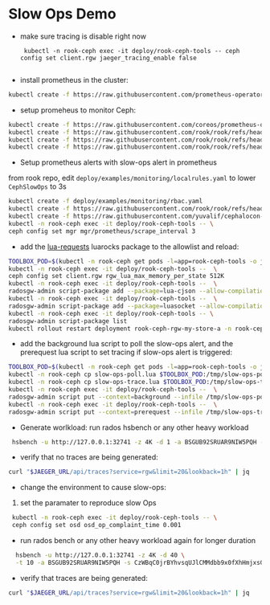 
# Slow Ops Demo

* make sure tracing is disable right now
  ```
   kubectl -n rook-ceph exec -it deploy/rook-ceph-tools -- ceph config set client.rgw jaeger_tracing_enable false
   
  ```
* install prometheus in the cluster:

```bash
kubectl create -f https://raw.githubusercontent.com/prometheus-operator/prometheus-operator/refs/heads/main/bundle.yaml
```

* setup promeheus to monitor Ceph:

```bash
kubectl create -f https://raw.githubusercontent.com/coreos/prometheus-operator/v0.71.1/bundle.yaml
kubectl create -f https://raw.githubusercontent.com/rook/rook/refs/heads/master/deploy/examples/monitoring/service-monitor.yaml
kubectl create -f https://raw.githubusercontent.com/rook/rook/refs/heads/master/deploy/examples/monitoring/prometheus.yaml
kubectl create -f https://raw.githubusercontent.com/rook/rook/refs/heads/master/deploy/examples/monitoring/prometheus-service.yaml
```

* Setup prometheus alerts with slow-ops alert in prometheus

from rook repo, edit `deploy/examples/monitoring/localrules.yaml` to lower
`CephSlowOps` to 3s

```bash
kubectl create -f deploy/examples/monitoring/rbac.yaml
kubectl create -f https://raw.githubusercontent.com/rook/rook/refs/heads/master/deploy/examples/monitoring/prometheus-service.yaml
kubectl create -f https://raw.githubusercontent.com/yuvalif/cephalocon-24-demo/refs/heads/main/localrules.yaml
kubectl -n rook-ceph exec -it deploy/rook-ceph-tools -- \
ceph config set mgr mgr/prometheus/scrape_interval 3
```

* add the [lua-requests](https://github.com/JakobGreen/lua-requests) luarocks
  package to the allowlist and reload:

```bash
TOOLBOX_POD=$(kubectl -n rook-ceph get pods -l=app=rook-ceph-tools -o jsonpath='{.items[0].metadata.name}')
kubectl -n rook-ceph exec -it deploy/rook-ceph-tools --  \
ceph config set client.rgw rgw_lua_max_memory_per_state 512K
kubectl -n rook-ceph exec -it deploy/rook-ceph-tools --  \
radosgw-admin script-package add --package=lua-cjson --allow-compilation
kubectl -n rook-ceph exec -it deploy/rook-ceph-tools --  \
radosgw-admin script-package add --package=luasocket --allow-compilation
kubectl -n rook-ceph exec -it deploy/rook-ceph-tools -- \
radosgw-admin script-package list
kubectl rollout restart deployment rook-ceph-rgw-my-store-a -n rook-ceph
```

* add the background lua script to poll the slow-ops alert, and the prerequest
  lua script to set tracing if slow-ops alert is triggered:

```bash
TOOLBOX_POD=$(kubectl -n rook-ceph get pods -l=app=rook-ceph-tools -o jsonpath='{.items[0].metadata.name}')
kubectl -n rook-ceph cp slow-ops-poll.lua $TOOLBOX_POD:/tmp/slow-ops-poll.lua
kubectl -n rook-ceph cp slow-ops-trace.lua $TOOLBOX_POD:/tmp/slow-ops-trace.lua
kubectl -n rook-ceph exec -it deploy/rook-ceph-tools --  \
radosgw-admin script put --context=background --infile /tmp/slow-ops-poll.lua
kubectl -n rook-ceph exec -it deploy/rook-ceph-tools --  \
radosgw-admin script put --context=prerequest --infile /tmp/slow-ops-trace.lua
```

* Generate worlkload:
run rados hsbench or any other heavy workload

```bash
 hsbench -u http://127.0.0.1:32741 -z 4K -d 1 -a BSGUB92SRUAR9NIW5PQH -s CzWBqC0jrBYhvsqUJlCMMdbb9x0fXhHmjxsG9Nsb
```

* verify that no traces are being generated:

```bash
curl "$JAEGER_URL/api/traces?service=rgw&limit=20&lookback=1h" | jq
```

* change the environment to cause slow-ops:

1. set the paramater to reproduce slow Ops

```bash
 kubectl -n rook-ceph exec -it deploy/rook-ceph-tools -- \
 ceph config set osd osd_op_complaint_time 0.001
```

* run rados bench or any other heavy workload again for longer duration

```bash
  hsbench -u http://127.0.0.1:32741 -z 4K -d 40 \
  -t 10 -a BSGUB92SRUAR9NIW5PQH -s CzWBqC0jrBYhvsqUJlCMMdbb9x0fXhHmjxsG9Nsb
```

* verify that traces are being generated:

```bash
curl "$JAEGER_URL/api/traces?service=rgw&limit=20&lookback=1h" | jq
```
